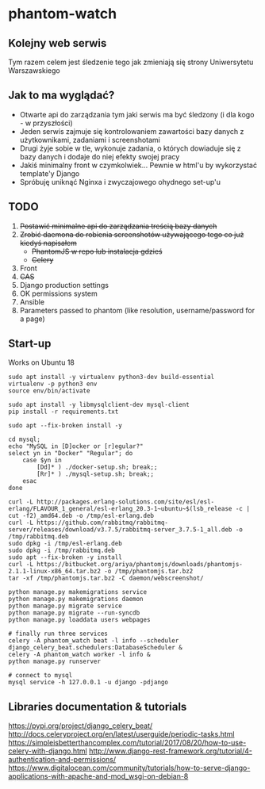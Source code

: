 # phantom-watch

## Kolejny web serwis

Tym razem celem jest śledzenie tego jak zmieniają się strony Uniwersytetu Warszawskiego

## Jak to ma wyglądać?

- Otwarte api do zarządzania tym jaki serwis ma być śledzony (i dla kogo - w przyszłości)
- Jeden serwis zajmuje się kontrolowaniem zawartości bazy danych z użytkownikami, zadaniami i screenshotami
- Drugi żyje sobie w tle, wykonuje zadania, o których dowiaduje się z bazy danych i dodaje do niej efekty swojej pracy
- Jakiś minimalny front w czymkolwiek... Pewnie w html'u by wykorzystać template'y Django
- Spróbuję uniknąć Nginxa i zwyczajowego ohydnego set-up'u

## TODO

1. ~~Postawić minimalne api do zarządzania treścią bazy danych~~
1. ~~Zrobić daemona do robienia screenshotów używającego tego co już kiedyś napisałem~~
    - ~~PhantomJS w repo lub instalacja gdzieś~~
    - ~~Celery~~
1. Front
1. ~~CAS~~
1. Django production settings
1. OK permissions system
1. Ansible
1. Parameters passed to phantom (like resolution, username/password for a page)

## Start-up

Works on Ubuntu 18

```Shell
sudo apt install -y virtualenv python3-dev build-essential
virtualenv -p python3 env
source env/bin/activate

sudo apt install -y libmysqlclient-dev mysql-client
pip install -r requirements.txt

sudo apt --fix-broken install -y

cd mysql;
echo "MySQL in [D]ocker or [r]egular?"
select yn in "Docker" "Regular"; do
    case $yn in
        [Dd]* ) ./docker-setup.sh; break;;
        [Rr]* ) ./mysql-setup.sh; break;;
    esac
done

curl -L http://packages.erlang-solutions.com/site/esl/esl-erlang/FLAVOUR_1_general/esl-erlang_20.3-1~ubuntu~$(lsb_release -c | cut -f2)_amd64.deb -o /tmp/esl-erlang.deb
curl -L https://github.com/rabbitmq/rabbitmq-server/releases/download/v3.7.5/rabbitmq-server_3.7.5-1_all.deb -o /tmp/rabbitmq.deb
sudo dpkg -i /tmp/esl-erlang.deb
sudo dpkg -i /tmp/rabbitmq.deb
sudo apt --fix-broken -y install
curl -L https://bitbucket.org/ariya/phantomjs/downloads/phantomjs-2.1.1-linux-x86_64.tar.bz2 -o /tmp/phantomjs.tar.bz2
tar -xf /tmp/phantomjs.tar.bz2 -C daemon/webscreenshot/

python manage.py makemigrations service
python manage.py makemigrations daemon
python manage.py migrate service
python manage.py migrate --run-syncdb
python manage.py loaddata users webpages

# finally run three services
celery -A phantom_watch beat -l info --scheduler django_celery_beat.schedulers:DatabaseScheduler &
celery -A phantom_watch worker -l info &
python manage.py runserver

# connect to mysql
mysql service -h 127.0.0.1 -u django -pdjango
```

## Libraries documentation & tutorials

https://pypi.org/project/django_celery_beat/
http://docs.celeryproject.org/en/latest/userguide/periodic-tasks.html
https://simpleisbetterthancomplex.com/tutorial/2017/08/20/how-to-use-celery-with-django.html
http://www.django-rest-framework.org/tutorial/4-authentication-and-permissions/
https://www.digitalocean.com/community/tutorials/how-to-serve-django-applications-with-apache-and-mod_wsgi-on-debian-8
